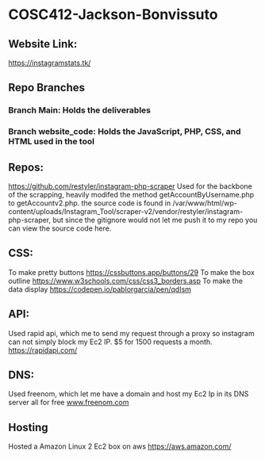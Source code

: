 # COSC412-Jackson-Bonvissuto

## Website Link:
https://instagramstats.tk/

## Repo Branches
### Branch Main: Holds the deliverables 
### Branch website_code: Holds the JavaScript, PHP, CSS, and HTML used in the tool

## Repos:
https://github.com/restyler/instagram-php-scraper
Used for the backbone of the scrapping, heavily modifed the method getAccountByUsername.php to getAccountv2.php. the source code is found in /var/www/html/wp-content/uploads/Instagram_Tool/scraper-v2/vendor/restyler/instagram-php-scraper, but since the gitignore would not let me push it to my repo you can view the source code here.

## CSS:
To make pretty buttons  https://cssbuttons.app/buttons/29
To make the box outline https://www.w3schools.com/css/css3_borders.asp
To make the data display https://codepen.io/pablorgarcia/pen/qdIsm 

## API:
Used rapid api, which  me to send my request through a proxy so instagram can not simply block my Ec2 IP.
$5 for 1500 requests a month. https://rapidapi.com/ 

## DNS:
Used freenom, which let me have a domain and host my Ec2 Ip in its DNS server all for free www.freenom.com

## Hosting 
Hosted a Amazon Linux 2 Ec2 box on aws https://aws.amazon.com/




